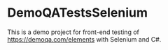 # DemoQATestsSelenium
This is a demo project for front-end testing of https://demoqa.com/elements with Selenium and C#.
